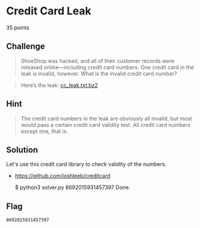 # Credit Card Leak
35 points

## Challenge 
> ShoeShop was hacked, and all of their customer records were released online—including credit card numbers. One credit card in the leak is invalid, however. What is the invalid credit card number?

> Here’s the leak: [cc_leak.txt.bz2](cc_leak.txt.eecc6f896436.bz2)

## Hint
> The credit card numbers in the leak are obviously all invalid, but most would pass a certain credit card validity test. All credit card numbers except one, that is.

## Solution

Let's use this credit card library to check validity of the numbers.

- https://github.com/joshleeb/creditcard


	$ python3 solver.py 
	8692015931457397
	Done.


## Flag

	8692015931457397